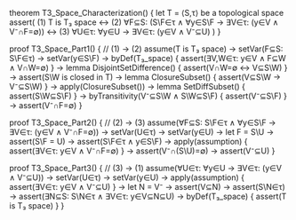 theorem T3_Space_Characterization() {
  let T = ⟨S,τ⟩ be a topological space
  assert(
    (1) T is T₃ space ↔
    (2) ∀F⊆S: (S\F∈τ ∧ ∀y∈S\F → ∃V∈τ: (y∈V ∧ V⁻∩F=∅)) ↔
    (3) ∀U∈τ: ∀y∈U → ∃V∈τ: (y∈V ∧ V⁻⊆U)
  )
}

proof T3_Space_Part1() { // (1) → (2)
  assume(T is T₃ space) →
  setVar(F⊆S: S\F∈τ) →
  setVar(y∈S\F) →
  byDef(T₃_space) {
    assert(∃V,W∈τ: y∈V ∧ F⊆W ∧ V∩W=∅)
  } →
  lemma DisjointSetDifference() {
    assert(V∩W=∅ ↔ V⊆S\W)
  } →
  assert(S\W is closed in T) →
  lemma ClosureSubset() {
    assert(V⊆S\W → V⁻⊆S\W)
  } →
  apply(ClosureSubset()) →
  lemma SetDiffSubset() {
    assert(S\W⊆S\F)
  } →
  byTransitivity(V⁻⊆S\W ∧ S\W⊆S\F) {
    assert(V⁻⊆S\F)
  } →
  assert(V⁻∩F=∅)
}

proof T3_Space_Part2() { // (2) → (3)
  assume(∀F⊆S: S\F∈τ ∧ ∀y∈S\F → ∃V∈τ: (y∈V ∧ V⁻∩F=∅)) →
  setVar(U∈τ) →
  setVar(y∈U) →
  let F = S\U →
  assert(S\F = U) →
  assert(S\F∈τ ∧ y∈S\F) →
  apply(assumption) {
    assert(∃V∈τ: y∈V ∧ V⁻∩F=∅)
  } →
  assert(V⁻∩(S\U)=∅) →
  assert(V⁻⊆U)
}

proof T3_Space_Part3() { // (3) → (1)
  assume(∀U∈τ: ∀y∈U → ∃V∈τ: (y∈V ∧ V⁻⊆U)) →
  setVar(U∈τ) →
  setVar(y∈U) →
  apply(assumption) {
    assert(∃V∈τ: y∈V ∧ V⁻⊆U)
  } →
  let N = V⁻ →
  assert(V⊆N) →
  assert(S\N∈τ) →
  assert(∃N⊆S: S\N∈τ ∧ ∃V∈τ: y∈V⊆N⊆U) →
  byDef(T₃_space) {
    assert(T is T₃ space)
  }
}
